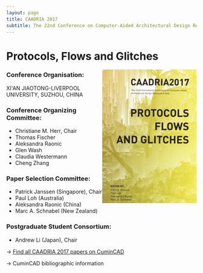 ```yaml
---
layout: page
title: CAADRIA 2017
subtitle: The 22nd Conference on Computer-Aided Architectural Design Research in Asia
---
```


# Protocols, Flows and Glitches

<img src="./caadria_cover_2017.jpg" width="250" align="right" />

### Conference Organisation:
XI'AN JIAOTONG-LIVERPOOL UNIVERSITY, SUZHOU, CHINA

### Conference Organizing Committee:
* Christiane M. Herr, Chair
* Thomas Fischer
* Aleksandra Raonic
* Glen Wash
* Claudia Westermann
* Cheng Zhang

### Paper Selection Committee:
* Patrick Janssen (Singapore), Chair
* Paul Loh (Australia)
* Aleksandra Raonic (China)
* Marc A. Schnabel (New Zealand)

### Postgraduate Student Consortium:
* Andrew Li (Japan), Chair

&rarr; [Find all CAADRIA 2017 papers on CuminCAD](http://papers.cumincad.org/cgi-bin/works/Search?search=series%3ACAADRIA+year%3A2017)

&rarr; CuminCAD bibliographic information
